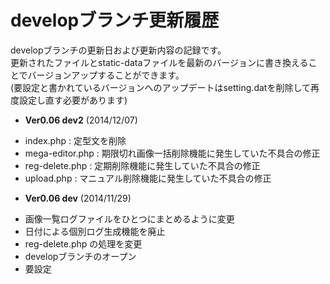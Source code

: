 developブランチ更新履歴
================
  
developブランチの更新日および更新内容の記録です。  
更新されたファイルとstatic-dataファイルを最新のバージョンに書き換えることでバージョンアップすることができます。  
(要設定と書かれているバージョンへのアップデートはsetting.datを削除して再度設定し直す必要があります)

* **Ver0.06 dev2** (2014/12/07)
 - index.php : 定型文を削除
 - mega-editor.php : 期限切れ画像一括削除機能に発生していた不具合の修正
 - reg-delete.php : 定期削除機能に発生していた不具合の修正
 - upload.php : マニュアル削除機能に発生していた不具合の修正
* **Ver0.06 dev** (2014/11/29)
 - 画像一覧ログファイルをひとつにまとめるように変更
 - 日付による個別ログ生成機能を廃止
 - reg-delete.php の処理を変更
 - developブランチのオープン
 - 要設定